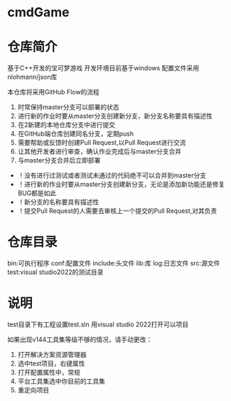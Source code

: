 # cmdGame

# 仓库简介

基于C++开发的宝可梦游戏
开发环境目前基于windows
配置文件采用 nlohmann/json库

本仓库将采用GitHub Flow的流程

1. 时常保持master分支可以部署的状态
2. 进行新的作业时要从master分支创建新分支，新分支名称要具有描述性
3. 在2新建的本地仓库分支中进行提交
4. 在GitHub端仓库创建同名分支，定期push
5. 需要帮助或反馈时创建Pull Request,以Pull Request进行交流
6. 让其他开发者进行审查，确认作业完成后与master分支合并
7. 与master分支合并后立即部署


+ ！没有进行过测试或者测试未通过的代码绝不可以合并到master分支
+ ！进行新的作业时要从master分支创建新分支，无论是添加新功能还是修复BUG都是如此
+ ！新分支的名称要具有描述性
+ ！提交Pull Request的人需要去审核上一个提交的Pull Request,对其负责


# 仓库目录

bin:可执行程序
conf:配置文件
include:头文件
lib:库
log:日志文件
src:源文件
test:visual studio2022的测试目录

# 说明

test目录下有工程设置test.sln
用visual studio 2022打开可以项目

如果出现v144工具集等级不够的情况，请手动更改：
1. 打开解决方案资源管理器
2. 选中test项目，右键属性
3. 打开配置属性中，常规
4. 平台工具集选中你目前的工具集
5. 重定向项目
